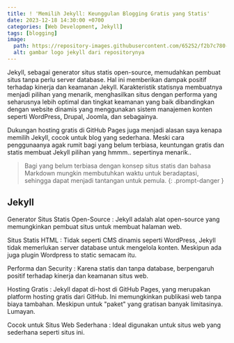 ```yaml
---
title: ! 'Memilih Jekyll: Keunggulan Blogging Gratis yang Statis'
date: 2023-12-18 14:30:00 +0700
categories: [Web Development, Jekyll]
tags: [blogging]
image:
  path: https://repository-images.githubusercontent.com/65252/f2b7c780-70b6-11e9-85d2-f4bda8708a2d
  alt: gambar logo jekyll dari repositorynya
---
```


Jekyll, sebagai generator situs statis open-source, memudahkan pembuat situs tanpa perlu server database. Hal ini memberikan dampak positif terhadap kinerja dan keamanan Jekyll. Karakteristik statisnya membuatnya menjadi pilihan yang menarik, menghasilkan situs dengan performa yang seharusnya lebih optimal dan tingkat keamanan yang baik dibandingkan dengan website dinamis yang menggunakan sistem manajemen konten seperti WordPress, Drupal, Joomla, dan sebagainya.

Dukungan hosting gratis di GitHub Pages juga menjadi alasan saya kenapa memilih Jekyll, cocok untuk blog yang sederhana. Meski cara penggunaanya agak rumit bagi yang belum terbiasa, keuntungan gratis dan statis membuat Jekyll pilihan yang hmmm.. sepertinya menarik..

> Bagi yang belum terbiasa dengan konsep situs statis dan bahasa Markdown mungkin membutuhkan waktu untuk beradaptasi, sehingga dapat menjadi tantangan untuk pemula.
{: .prompt-danger }

## Jekyll

Generator Situs Statis Open-Source
: Jekyll adalah alat open-source yang memungkinkan pembuat situs untuk membuat halaman web.

Situs Statis HTML
: Tidak seperti CMS dinamis seperti WordPress, Jekyll tidak memerlukan server database untuk mengelola konten. Meskipun ada juga plugin Wordpress to static semacam itu.

Performa dan Security
: Karena statis dan tanpa database, berpengaruh positif terhadap kinerja dan keamanan situs web.

Hosting Gratis
: Jekyll dapat di-host di GitHub Pages, yang merupakan platform hosting gratis dari GitHub. Ini memungkinkan publikasi web tanpa biaya tambahan. Meskipun untuk "paket" yang gratisan banyak limitasinya. Lumayan.

Cocok untuk Situs Web Sederhana
: Ideal digunakan untuk situs web yang sederhana seperti situs ini.
